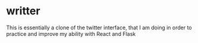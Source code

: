 # writter

This is essentially a clone of the twitter interface, that I am doing in order to practice and improve my ability with React and Flask

